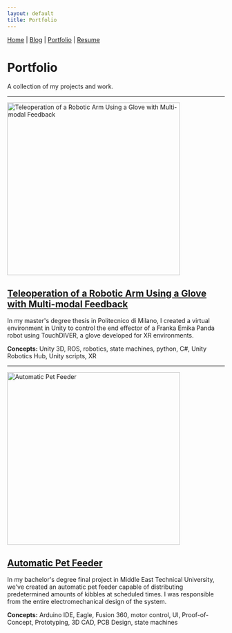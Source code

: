 ```yaml
---
layout: default
title: Portfolio
---
```


[Home](/) | [Blog](/blog) | [Portfolio](/portfolio) | [Resume](/resume)

# Portfolio

A collection of my projects and work.

---

<a href="/projects/teleoperation">
  <img src="https://i.imgur.com/Xui0Uhj.jpg" alt="Teleoperation of a Robotic Arm Using a Glove with Multi-modal Feedback" width="400"/>
</a>

## [Teleoperation of a Robotic Arm Using a Glove with Multi-modal Feedback](/projects/teleoperation)

In my master's degree thesis in Politecnico di Milano, I created a virtual environment in Unity to control the end effector of a Franka Emika Panda robot using TouchDIVER, a glove developed for XR environments.

**Concepts:** Unity 3D, ROS, robotics, state machines, python, C#, Unity Robotics Hub, Unity scripts, XR

---

<a href="/portfolio/petfeeder">
  <img src="https://i.imgur.com/aqpu8cv.jpg" alt="Automatic Pet Feeder" width="400"/>
</a>

## [Automatic Pet Feeder](projects/petfeeder)

In my bachelor's degree final project in Middle East Technical University, we've created an automatic pet feeder capable of distributing predetermined amounts of kibbles at scheduled times. I was responsible from the entire electromechanical design of the system.

**Concepts:** Arduino IDE, Eagle, Fusion 360, motor control, UI, Proof-of-Concept, Prototyping, 3D CAD, PCB Design, state machines
